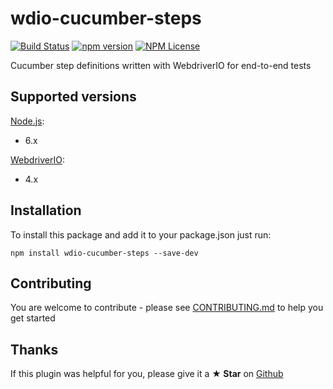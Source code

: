 # wdio-cucumber-steps

[![Build Status](https://travis-ci.org/revjet-qa/wdio-cucumber-steps.svg?branch=master)](https://travis-ci.org/revjet-qa/wdio-cucumber-steps)
[![npm version](https://img.shields.io/npm/v/wdio-cucumber-steps.svg)](https://www.npmjs.com/package/wdio-cucumber-steps)
[![NPM License](https://img.shields.io/npm/l/wdio-cucumber-steps.svg)](https://github.com/revjet-qa/wdio-cucumber-steps/blob/master/LICENSE)

Cucumber step definitions written with WebdriverIO for end-to-end tests

## Supported versions
[Node.js](http://nodejs.org/):
- 6.x

[WebdriverIO](https://www.npmjs.com/package/webdriverio):
- 4.x

## Installation
To install this package and add it to your package.json just run:
```
npm install wdio-cucumber-steps --save-dev
```

## Contributing
You are welcome to contribute - please see
[CONTRIBUTING.md](https://github.com/revjet-qa/wdio-cucumber-steps/blob/master/CONTRIBUTING.md)
to help you get started

## Thanks
If this plugin was helpful for you, please give it a **★ Star** on
[Github](https://github.com/revjet-qa/wdio-cucumber-steps)
